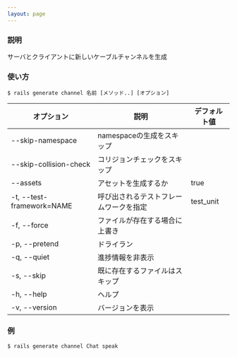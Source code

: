 ```yaml
---
layout: page
---
```


### 説明

サーバとクライアントに新しいケーブルチャンネルを生成

### 使い方

    $ rails generate channel 名前 [メソッド..] [オプション]

| オプション                | 説明                                   | デフォルト値 |
| ------------------------- | -------------------------------------- | ------------ |
| --skip-namespace          | namespaceの生成をスキップ              |              |
| --skip-collision-check    | コリジョンチェックをスキップ           |              |
| --assets                  | アセットを生成するか                   | true         |
| -t, --test-framework=NAME | 呼び出されるテストフレームワークを指定 | test_unit    |
| -f, --force               | ファイルが存在する場合に上書き         |              |
| -p, --pretend             | ドライラン                             |              |
| -q, --quiet               | 進捗情報を非表示                       |              |
| -s, --skip                | 既に存在するファイルはスキップ |              |
| -h, --help                | ヘルプ                                 |              |
| -v, --version             | バージョンを表示                       |              |

### 例

    $ rails generate channel Chat speak
